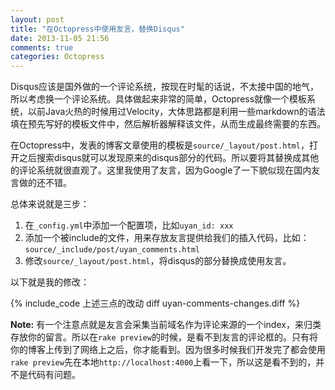 ```yaml
---
layout: post
title: "在Octopress中使用友言，替换Disqus"
date: 2013-11-05 21:56
comments: true
categories: Octopress
---
```


Disqus应该是国外做的一个评论系统，按现在时髦的话说，不太接中国的地气，所以考虑换一个评论系统。具体做起来非常的简单，Octopress就像一个模板系统，以前Java火热的时候用过Velocity，大体思路都是利用一些markdown的语法填在预先写好的模板文件中，然后解析器解释该文件，从而生成最终需要的东西。

在Octopress中，发表的博客文章使用的模板是`source/_layout/post.html`，打开之后搜索disqus就可以发现原来的disqus部分的代码。所以要将其替换成其他的评论系统就很直观了。这里我使用了友言，因为Google了一下貌似现在国内友言做的还不错。

总体来说就是三步：
<!-- more -->

1. 在`_config.yml`中添加一个配置项，比如`uyan_id: xxx`
2. 添加一个被include的文件，用来存放友言提供给我们的插入代码，比如：`source/_include/post/uyan_comments.html`
3. 修改`source/_layout/post.html`，将disqus的部分替换成使用友言。

以下就是我的修改：

{% include_code 上述三点的改动 diff uyan-comments-changes.diff %}


**Note:** 有一个注意点就是友言会采集当前域名作为评论来源的一个index，来归类存放你的留言。所以在`rake preview`的时候，是看不到友言的评论框的。只有将你的博客上传到了网络上之后，你才能看到。因为很多时候我们开发完了都会使用`rake preview`先在本地`http://localhost:4000`上看一下，所以这是看不到的，并不是代码有问题。
